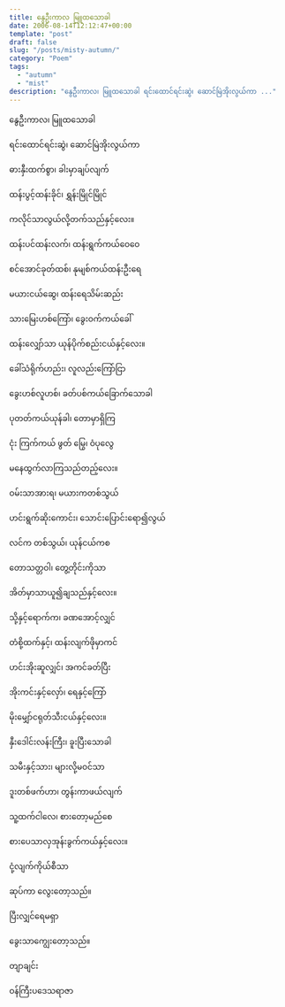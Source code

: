```yaml
---
title: နွေဦးကာလ မြူထသောခါ
date: 2006-08-14T12:12:47+00:00
template: "post"  
draft: false  
slug: "/posts/misty-autumn/"  
category: "Poem"
tags:
  - "autumn"
  - "mist"
description: "နွေဦးကာလ၊ မြူထသောခါ ရင်းထောင်ရင်းဆွဲ၊ ဆောင်မြဲအိုးလွယ်ကာ ..."
---
```

နွေဦးကာလ၊ မြူထသောခါ
  
ရင်းထောင်ရင်းဆွဲ၊ ဆောင်မြဲအိုးလွယ်ကာ
  
ဓားနှီးထက်စွာ၊ ခါးမှာချပ်လျက်
  
ထန်းပွင့်ထန်းခိုင်၊ ရွှန်းမြိုင်မြိုင်
  
ကလိုင်သာလွယ်လို့တက်သည်နှင့်လေး။

ထန်းပင်ထန်းလက်၊ ထန်းရွက်ကယ်ဝေဝေ
  
စင်အောင်ခုတ်ထစ်၊ နုမျစ်ကယ်ထန်းဦးရေ
  
မယားငယ်ဆွေ၊ ထန်းရေသိမ်းဆည်း
  
သားမြေးဟစ်ကြော်၊ ခွေးဝက်ကယ်ခေါ်
  
ထန်းလျှော်သာ ယုန်ပိုက်စည်းငယ်နှင့်လေး။

ခေါ်သံရိုက်ဟည်း၊ လူလည်းကြော်ငြာ
  
ခွေးဟစ်လူဟစ်၊ ခတ်ပစ်ကယ်ခြောက်သောခါ
  
ပုတတ်ကယ်ယုန်ခါ၊ တောမှာရှိကြ
  
ငုံး ကြက်ကယ် ဖွတ် မြွေ၊ ဝံပုလွေ
  
မနေထွက်လာကြသည်တည့်လေး။

ဝမ်းသာအားရ၊ မယားကတစ်သွယ်
  
ဟင်းရွက်ဆိုးကောင်း၊ သောင်းပြောင်းရော၍လွယ်
  
လင်က တစ်သွယ်၊ ယုန်ငယ်ကစ
  
တောသတ္တဝါ၊ တွေ့တိုင်းကိုသာ
  
အိတ်မှာသာယူ၍ချသည်နှင့်လေး။

သို့နှင့်ရောက်က၊ ခဏအောင့်လျှင်
  
တံစို့ထက်နှင့်၊ ထန်းလျက်ဖိုမှာကင်
  
ဟင်းအိုးဆူလျှင်၊ အကင်ခတ်ပြီး
  
အိုးကင်းနှင့်လှော်၊ ရေနှင့်ကြော်
  
မိုးမျှော်ငရုတ်သီးငယ်နှင့်လေး။

နှီးဒေါင်းလန်းကြီး၊ ခူးပြီးသောခါ
  
သမီးနှင့်သား၊ များလို့မဝင်သာ
  
ဒူးတစ်ဖက်ဟာ၊ တွန်းကာဖယ်လျက်
  
သူ့ထက်ငါလေ၊ စားတော့မည်စေ
  
စားပေသာလှအုန်းခွက်ကယ်နှင့်လေး။

ငုံ့လျက်ကိုယ်စီသာ
  
ဆုပ်ကာ လွေးတော့သည်။
  
ပြီးလျှင်ရေမရှာ
  
ခွေးသာကျွေးတော့သည်။

တျာချင်း
  
ဝန်ကြီးပဒေသရာဇာ